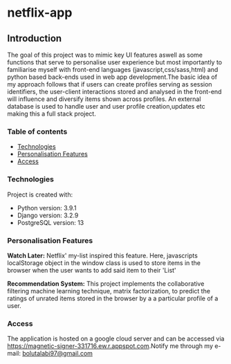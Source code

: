 # netflix-app



## Introduction
The goal of this project was to mimic key UI features aswell as some functions that serve to personalise user experience but most importantly to familiarise myself with  front-end languages (javascript,css/sass,html) and python based back-ends used in web app development.The basic idea of my approach follows that if users can create profiles serving as session identifiers, the user-client interactions stored and analysed in the front-end will influence and diversify items shown across profiles.  An external database is used to handle user and user profile creation,updates etc making this a full stack project.

### Table of contents
* [Technologies](#technologies)
* [Personalisation Features](#personalisation-features)
* [Access](#access)

### Technologies
Project is created with:
* Python version: 3.9.1
* Django version: 3.2.9
* PostgreSQL version: 13

### Personalisation Features
**Watch Later:**
  Netflix' my-list inspired this feature. Here, javascripts localStorage object in the window class is used to store items in the browser when the user wants to add said item to their 'List'
 
 **Recommendation System:**
  This project implements the collaborative filtering machine learning technique, matrix factorization, to predict the ratings of unrated items stored in the browser by a a         particular profile of a user.


### Access
The application is hosted on a google cloud server and can be accessed via <https://magnetic-signer-331716.ew.r.appspot.com>.Notify me through my e-mail: bolutalabi97@gmail.com 
